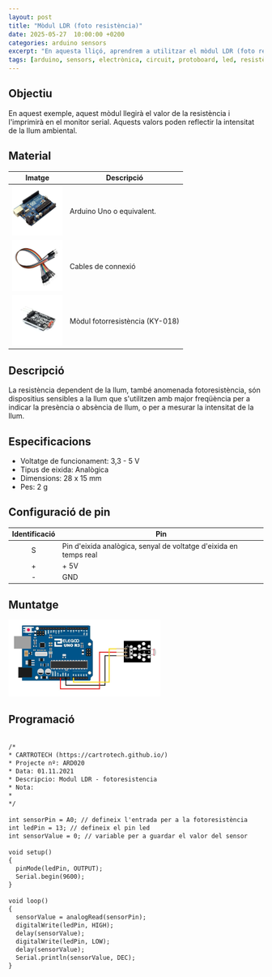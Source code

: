 ```yaml
---
layout: post
title: "Mòdul LDR (foto resistència)"
date: 2025-05-27  10:00:00 +0200
categories: arduino sensors
excerpt: "En aquesta lliçó, aprendrem a utilitzar el mòdul LDR (foto resistència)."
tags: [arduino, sensors, electrònica, circuit, protoboard, led, resistència, potenciòmetre]
---
```


[img1]: /assets/imatges/ard/ard_20_01.png "muntatge-ldr"
[img2]: /assets/imatges/mat/mat_unor3.png "Arduino Uno o compatible"
[img3]: /assets/imatges/mat/mat_cables.png "Cables de connexió"
[img4]: /assets/imatges/mat/mat_KY-018.png "Mòdul fotorresistència (KY-018)"

## Objectiu

En aquest exemple, aquest mòdul llegirà el valor de la resistència i
l'imprimirà en el monitor serial. Aquests valors poden reflectir la
intensitat de la llum ambiental.

## Material

| Imatge | Descripció |
| ------ | ---------- |
| ![Arduino UNO][img2]   | Arduino Uno o equivalent. |
| ![Cables][img3]        | Cables de connexió            |
| ![KY-018][img4]        | Mòdul fotorresistència (KY-018) |

## Descripció

La resistència dependent de la llum, també anomenada fotoresistència,
són dispositius sensibles a la llum que s'utilitzen amb major
freqüència per a indicar la presència o absència de llum, o per a
mesurar la intensitat de la llum.

## Especificacions

- Voltatge de funcionament: 3,3 - 5 V
- Tipus de eixida: Analògica
- Dimensions: 28 x 15 mm
- Pes: 2 g

## Configuració de pin

| Identificació | Pin                                                               |
| :-----------: | ----------------------------------------------------------------- |
|       S       | Pin d'eixida analògica, senyal de voltatge d'eixida en temps real |
|       +       | + 5V                                                              |
|       -       | GND                                                               |

## Muntatge

![Muntatge mòdul KY-018][img1]

## Programació

```Arduino

/*
* CARTROTECH (https://cartrotech.github.io/)
* Projecte nº: ARD020
* Data: 01.11.2021
* Descripcio: Modul LDR - fotoresistencia
* Nota:
*
*/

int sensorPin = A0; // defineix l'entrada per a la fotoresistència
int ledPin = 13; // defineix el pin led
int sensorValue = 0; // variable per a guardar el valor del sensor

void setup()
{
  pinMode(ledPin, OUTPUT);
  Serial.begin(9600);
}

void loop()
{
  sensorValue = analogRead(sensorPin);
  digitalWrite(ledPin, HIGH);
  delay(sensorValue);
  digitalWrite(ledPin, LOW);
  delay(sensorValue);
  Serial.println(sensorValue, DEC);
}
```
